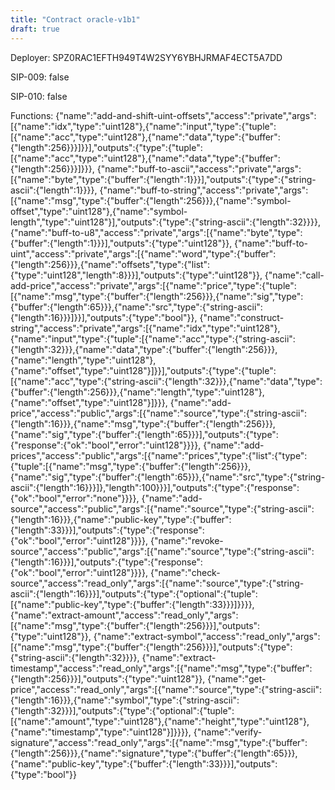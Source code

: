 ```yaml
---
title: "Contract oracle-v1b1"
draft: true
---
```

Deployer: SPZ0RAC1EFTH949T4W2SYY6YBHJRMAF4ECT5A7DD

SIP-009: false

SIP-010: false

Functions:
{"name":"add-and-shift-uint-offsets","access":"private","args":[{"name":"idx","type":"uint128"},{"name":"input","type":{"tuple":[{"name":"acc","type":"uint128"},{"name":"data","type":{"buffer":{"length":256}}}]}}],"outputs":{"type":{"tuple":[{"name":"acc","type":"uint128"},{"name":"data","type":{"buffer":{"length":256}}}]}}}, {"name":"buff-to-ascii","access":"private","args":[{"name":"byte","type":{"buffer":{"length":1}}}],"outputs":{"type":{"string-ascii":{"length":1}}}}, {"name":"buff-to-string","access":"private","args":[{"name":"msg","type":{"buffer":{"length":256}}},{"name":"symbol-offset","type":"uint128"},{"name":"symbol-length","type":"uint128"}],"outputs":{"type":{"string-ascii":{"length":32}}}}, {"name":"buff-to-u8","access":"private","args":[{"name":"byte","type":{"buffer":{"length":1}}}],"outputs":{"type":"uint128"}}, {"name":"buff-to-uint","access":"private","args":[{"name":"word","type":{"buffer":{"length":256}}},{"name":"offsets","type":{"list":{"type":"uint128","length":8}}}],"outputs":{"type":"uint128"}}, {"name":"call-add-price","access":"private","args":[{"name":"price","type":{"tuple":[{"name":"msg","type":{"buffer":{"length":256}}},{"name":"sig","type":{"buffer":{"length":65}}},{"name":"src","type":{"string-ascii":{"length":16}}}]}}],"outputs":{"type":"bool"}}, {"name":"construct-string","access":"private","args":[{"name":"idx","type":"uint128"},{"name":"input","type":{"tuple":[{"name":"acc","type":{"string-ascii":{"length":32}}},{"name":"data","type":{"buffer":{"length":256}}},{"name":"length","type":"uint128"},{"name":"offset","type":"uint128"}]}}],"outputs":{"type":{"tuple":[{"name":"acc","type":{"string-ascii":{"length":32}}},{"name":"data","type":{"buffer":{"length":256}}},{"name":"length","type":"uint128"},{"name":"offset","type":"uint128"}]}}}, {"name":"add-price","access":"public","args":[{"name":"source","type":{"string-ascii":{"length":16}}},{"name":"msg","type":{"buffer":{"length":256}}},{"name":"sig","type":{"buffer":{"length":65}}}],"outputs":{"type":{"response":{"ok":"bool","error":"uint128"}}}}, {"name":"add-prices","access":"public","args":[{"name":"prices","type":{"list":{"type":{"tuple":[{"name":"msg","type":{"buffer":{"length":256}}},{"name":"sig","type":{"buffer":{"length":65}}},{"name":"src","type":{"string-ascii":{"length":16}}}]},"length":100}}}],"outputs":{"type":{"response":{"ok":"bool","error":"none"}}}}, {"name":"add-source","access":"public","args":[{"name":"source","type":{"string-ascii":{"length":16}}},{"name":"public-key","type":{"buffer":{"length":33}}}],"outputs":{"type":{"response":{"ok":"bool","error":"uint128"}}}}, {"name":"revoke-source","access":"public","args":[{"name":"source","type":{"string-ascii":{"length":16}}}],"outputs":{"type":{"response":{"ok":"bool","error":"uint128"}}}}, {"name":"check-source","access":"read_only","args":[{"name":"source","type":{"string-ascii":{"length":16}}}],"outputs":{"type":{"optional":{"tuple":[{"name":"public-key","type":{"buffer":{"length":33}}}]}}}}, {"name":"extract-amount","access":"read_only","args":[{"name":"msg","type":{"buffer":{"length":256}}}],"outputs":{"type":"uint128"}}, {"name":"extract-symbol","access":"read_only","args":[{"name":"msg","type":{"buffer":{"length":256}}}],"outputs":{"type":{"string-ascii":{"length":32}}}}, {"name":"extract-timestamp","access":"read_only","args":[{"name":"msg","type":{"buffer":{"length":256}}}],"outputs":{"type":"uint128"}}, {"name":"get-price","access":"read_only","args":[{"name":"source","type":{"string-ascii":{"length":16}}},{"name":"symbol","type":{"string-ascii":{"length":32}}}],"outputs":{"type":{"optional":{"tuple":[{"name":"amount","type":"uint128"},{"name":"height","type":"uint128"},{"name":"timestamp","type":"uint128"}]}}}}, {"name":"verify-signature","access":"read_only","args":[{"name":"msg","type":{"buffer":{"length":256}}},{"name":"signature","type":{"buffer":{"length":65}}},{"name":"public-key","type":{"buffer":{"length":33}}}],"outputs":{"type":"bool"}}
